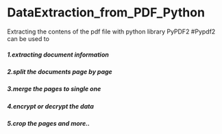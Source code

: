 # DataExtraction_from_PDF_Python
Extracting the contens of the pdf file with python library PyPDF2 
#Pypdf2 can be used to 
<h5>1.extracting document information</h5>
<h5> 2.split the documents page by page</h5>
<h5> 3.merge the pages to single one </h5>
<h5> 4.encrypt or decrypt the data </h5>
<h5> 5.crop the pages and more.. </h5>
